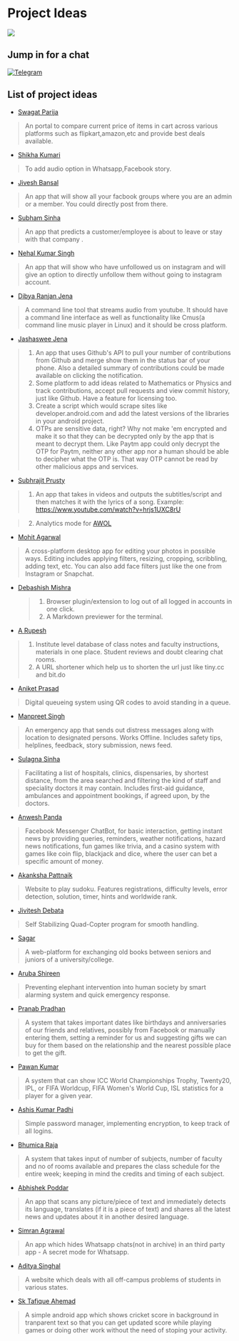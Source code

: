 # Project Ideas 

![](https://img.shields.io/badge/codex-ITER-blue.svg?style=for-the-badge&colorB=00ccff&logo=github)

## Jump in for a chat 
[![Telegram](https://img.shields.io/badge/telegram-join-blue.svg?longCache=true&colorB=00ccff&style=for-the-badge&logo=telegram)](https://t.me/codexinit)

## List of project ideas

* [Swagat Parija](https://github.com/swagat5147)

> An portal to compare current price of items in cart across various platforms such as flipkart,amazon,etc and provide best deals available.

* [Shikha Kumari](https://github.com/shikhanimmi)

> To add audio option in Whatsapp,Facebook story.

* [Jivesh Bansal](https://github.com/Jiveshbansal)

> An app that will show all your facbook groups where you are an admin or a member. You could directly post from there.

* [Subham Sinha](https://github.com/sinhasubham)

> An app that predicts a customer/employee is about to leave or stay with that company .

* [Nehal Kumar Singh](https://github.com/geekyNehal)

> An app that will show who have unfollowed us on instagram and will give an option to directly unfollow them without going to instagram account. 

* [Dibya Ranjan Jena](https://github.com/dibyasonu)

> A command line tool that streams audio from youtube. It should have a command line interface as well as functionality like Cmus(a command line music player in Linux) and it should be cross platform.

* [Jashaswee Jena](https://github.com/jashasweejena)

> 1. An app that uses Github's API to pull your number of contributions from Github and merge show them in the status bar of your phone. Also a detailed summary of contributions could be made available on clicking the notification.
> 2. Some platform to add ideas related to Mathematics or Physics and track contributions, accept pull requests and view commit history, just like Github. Have a feature for licensing too.
> 3. Create a script which would scrape sites like developer.android.com and add the latest versions of the libraries in your android project.
> 4. OTPs are sensitive data, right? Why not make 'em encrypted and make it so that they can be decrypted only by the app      that is meant to decrypt them. Like Paytm app could only decrypt the OTP for Paytm, neither any other app nor a human        should be able to decipher what the OTP is. That way OTP cannot be read by other malicious apps and services.

* [Subhrajit Prusty](https://github.com/subhrajitprusty)

> 1. An app that takes in  videos and outputs the subtitles/script and then matches it with the lyrics of a song. Example: https://www.youtube.com/watch?v=hrjs1UXC8rU

> 2. Analytics mode for [AWOL](https://github.com/codex-iter/AWOL)

* [Mohit Agarwal](https://github.com/mojito9542)


> A cross-platform desktop app for editing your photos in possible ways. Editing includes applying filters, resizing, cropping, scribbling, adding text, etc. You can also add face filters just like the one from Instagram or Snapchat.

* [Debashish Mishra](https://github.com/Zanark)

  > 1. Browser plugin/extension to log out of all logged in accounts in one click.
  > 2. A Markdown previewer for the terminal.

* [A Rupesh](https://github.com/rupesh1310)

> 1. Institute level database of class notes and faculty instructions, materials in one place. Student reviews and doubt clearing chat rooms.
> 2. A URL shortener which help us to shorten the url just like tiny.cc and bit.do

* [Aniket Prasad](https://github.com/aniketdgp)

> Digital queueing system using QR codes to avoid standing in a queue.

* [Manpreet Singh](https://github.com/manpreetsinghh)

> An emergency app that sends out distress messages along with location to designated persons. Works Offline. Includes safety tips, helplines, feedback, story submission, news feed.

* [Sulagna Sinha](https://github.com/SulagnaSinha)

> Facilitating a list of hospitals, clinics, dispensaries, by shortest distance, from the area searched and filtering the kind of staff and speciality doctors it may contain. Includes first-aid guidance, ambulances and appointment bookings, if agreed upon, by the doctors.

* [Anwesh Panda](https://github.com/Pandacowbat)

> Facebook Messenger ChatBot, for basic interaction, getting instant news by providing queries, reminders, weather notifications, hazard news notifications, fun games like trivia, and a casino system with games like coin flip, blackjack and dice, where the user can bet a specific amount of money.

* [Akanksha Pattnaik](https://github.com/akapattnaik)

> Website to play sudoku. Features registrations, difficulty levels, error detection, solution, timer, hints and worldwide rank.

* [Jivitesh Debata](https://github.com/JiviteshDebata)

> Self Stabilizing Quad-Copter program for smooth handling.

* [Sagar](https://github.com/sagar9268)

> A web-platform for exchanging old books between seniors and juniors of a university/college.

* [Aruba Shireen](https://github.com/aruba246)

> Preventing elephant intervention into human society by smart alarming system and quick emergency response.

* [Pranab Pradhan](https://github.com/Pronoob911)

> A system that takes important dates like birthdays and anniversaries of our friends and relatives, possibly from Facebook or manually entering them, setting a reminder for us and suggesting gifts we can buy for them based on the relationship and the nearest possible place to get the gift.

* [Pawan Kumar](https://github.com/Pawan0411)

> A system that can show ICC World Championships Trophy, Twenty20, IPL, or FIFA Worldcup, FIFA Women's World Cup, ISL statistics for a player for a given year.

* [Ashis Kumar Padhi](https://github.com/akp1881997)

> Simple password manager, implementing encryption, to keep track of all logins.

* [Bhumica Raja](https://github.com/Beubhumi19)

> A system that takes input of number of subjects, number of faculty and no of rooms available and prepares the class schedule for the entire week; keeping in mind the credits and timing of each subject.

* [Abhishek Poddar](https://github.com/abhipoddar04)

> An app that scans any picture/piece of text and immediately detects its language, translates (if it is a piece of text) and shares all the latest news and updates about it in another desired language.

* [Simran Agrawal](https://github.com/SimranAgrawal1)

> An app which hides Whatsapp chats(not in archive) in an third party app - A secret mode for Whatsapp.

* [Aditya Singhal](https://github.com/codaked-Adi)

> A website which deals with all off-campus problems of students in various states.

* [Sk Tafique Ahemad](https://github.com/tafique)

> A simple android app which shows cricket score in background in tranparent text so that you can get updated score while playing games or doing other work without the need of stoping your activity.
